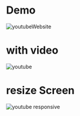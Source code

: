 # Demo
![youtubeWebsite](https://user-images.githubusercontent.com/51259303/144182184-ff91e799-4de0-4690-a1d4-2ce3c49e1e91.PNG)
# with video
![youtube](https://user-images.githubusercontent.com/51259303/144235683-ddba1ccc-34ac-4bd3-a5a5-ff4d9feac6b4.PNG)

# resize Screen
![youtube responsive](https://user-images.githubusercontent.com/51259303/144235856-02022464-149b-46c3-aeec-ecce2879e473.PNG)
